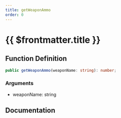 ```yaml
---
title: getWeaponAmmo
order: 0
---
```


# {{ $frontmatter.title }}

## Function Definition

```ts
public getWeaponAmmo(weaponName: string): number;
```

### Arguments

* weaponName: string

## Documentation

<!--@include: ./parts/getWeaponAmmo.md-->
